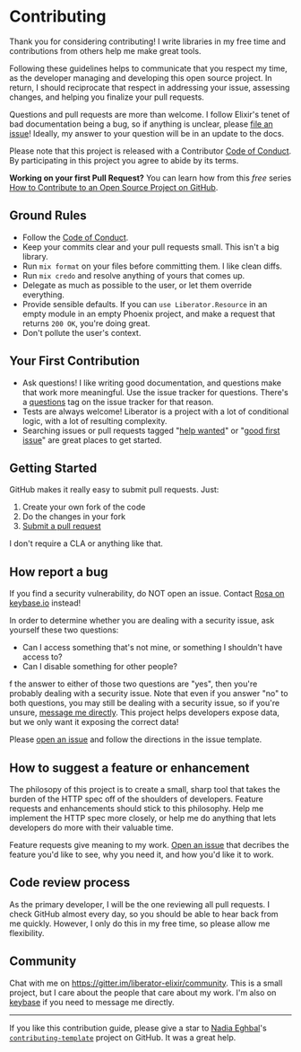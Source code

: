 # Contributing

Thank you for considering contributing!
I write libraries in my free time and contributions from others help me make great tools.

Following these guidelines helps to communicate that you respect my time,
as the developer managing and developing this open source project.
In return, I should reciprocate that respect in addressing your issue,
assessing changes, and helping you finalize your pull requests.

Questions and pull requests are more than welcome.
I follow Elixir's tenet of bad documentation being a bug,
so if anything is unclear, please [file an issue](https://github.com/Cantido/liberator/issues/new)!
Ideally, my answer to your question will be in an update to the docs.

Please note that this project is released with a Contributor [Code of Conduct]. By participating in this project you agree to abide by its terms.

**Working on your first Pull Request?** You can learn how from this *free* series [How to Contribute to an Open Source Project on GitHub](https://egghead.io/series/how-to-contribute-to-an-open-source-project-on-github).

## Ground Rules

- Follow the [Code of Conduct].
- Keep your commits clear and your pull requests small.
  This isn't a big library.
- Run `mix format` on your files before committing them.
  I like clean diffs.
- Run `mix credo` and resolve anything of yours that comes up.
- Delegate as much as possible to the user, or let them override everything.
- Provide sensible defaults.
  If you can `use Liberator.Resource` in an empty module in an empty Phoenix project,
  and make a request that returns `200 OK`,
  you're doing great.
- Don't pollute the user's context.

## Your First Contribution

- Ask questions!
I like writing good documentation, and questions make that work more meaningful.
Use the issue tracker for questions.
There's a [questions] tag on the issue tracker for that reason.
- Tests are always welcome!
Liberator is a project with a lot of conditional logic,
with a lot of resulting complexity.
- Searching issues or pull requests tagged "[help wanted]" or "[good first issue]" are great places to get started.

## Getting Started

GitHub makes it really easy to submit pull requests. Just:

1. Create your own fork of the code
2. Do the changes in your fork
3. [Submit a pull request](https://github.com/Cantido/liberator/compare)

I don't require a CLA or anything like that.

## How report a bug

If you find a security vulnerability, do NOT open an issue.
Contact [Rosa on keybase.io](https://keybase.io/cantido) instead!

In order to determine whether you are dealing with a security issue, ask yourself these two questions:

- Can I access something that's not mine, or something I shouldn't have access to?
- Can I disable something for other people?

f the answer to either of those two questions are "yes",
then you're probably dealing with a security issue.
Note that even if you answer "no" to both questions,
you may still be dealing with a security issue, so if you're unsure,
[message me directly](https://keybase.io/cantido).
This project helps developers expose data, but we only want it exposing the correct data!

Please [open an issue](https://github.com/Cantido/liberator/issues/new) and
follow the directions in the issue template.

## How to suggest a feature or enhancement

The philosopy of this project is to create a small, sharp tool that takes the burden
of the HTTP spec off of the shoulders of developers.
Feature requests and enhancements should stick to this philosophy.
Help me implement the HTTP spec more closely,
or help me do anything that lets developers do more with their valuable time.

Feature requests give meaning to my work.
[Open an issue](https://github.com/Cantido/liberator/issues/new) that decribes the feature you'd like to see,
why you need it, and how you'd like it to work.

## Code review process

As the primary developer, I will be the one reviewing all pull requests.
I check GitHub almost every day, so you should be able to hear back from me quickly.
However, I only do this in my free time, so please allow me flexibility.

## Community

Chat with me on https://gitter.im/liberator-elixir/community.
This is a small project, but I care about the people that care about my work.
I'm also on [keybase](https://keybase.io/cantido) if you need to message me directly.

---
If you like this contribution guide, please give a star to [Nadia Eghbal]'s [`contributing-template`] project on GitHub.
It was a great help.

[Nadia Eghbal]: https://github.com/nayafia
[`contributing-template`]: https://github.com/nayafia/contributing-template
[help wanted]: https://github.com/Cantido/liberator/labels/help%20wanted
[good first issue]: https://github.com/Cantido/liberator/labels/good%20first%20issue
[questions]: https://github.com/Cantido/liberator/labels/question
[Code of Conduct]: code_of_conduct.md
